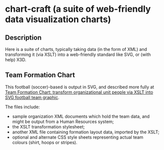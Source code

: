 # chart-craft (a suite of web-friendly data visualization charts)
## Description
Here is a suite of charts, typically taking data (in the form of XML) and transforming it (via XSLT) into a web-friendly standard like SVG, or (with help) X3D.
## Team Formation Chart
This football (soccer)-based is output in SVG, and described more fully at
[Team Formation Chart: transform organizational unit people via XSLT into SVG football team graphic](http://www.sleepingdog.org.uk/svg/chart/teamformation/).

The files include:

- sample organization XML documents which hold the team data, and might be output from a Human Resources system;
- the XSLT transformation stylesheet;
- another XML file containing formation layout data, imported by the XSLT;
- optional and alternate CSS style sheets representing actual team colours (shirt, hoops or stripes).
